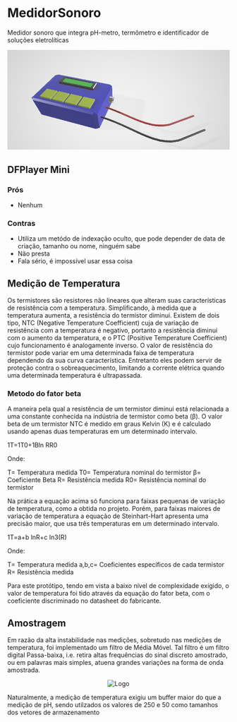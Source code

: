 # MedidorSonoro
Medidor sonoro que integra pH-metro, termômetro e identificador de soluções eletrolíticas

<p align="center">
  <img src="https://raw.githubusercontent.com/VictorHerbert/MedidorSonoro/master/Images/sketch1.png" alt="Logo"/>
</p>


## DFPlayer Mini

### Prós
  * Nenhum
  
### Contras
  * Utiliza um metódo de indexação oculto, que pode depender de data de criação, tamanho ou nome, ninguém sabe
  * Não presta
  * Fala sério, é impossível usar essa coisa

## Medição de Temperatura

Os termistores são resistores não lineares que alteram suas características de resistência com a temperatura. Simplificando, à medida que a temperatura aumenta, a resistência do termistor diminui.
Existem de dois tipo, NTC (Negative Temperature Coefficient) cuja de variação de resistência com a temperatura é negativo, portanto a resistência diminui com o aumento da temperatura, e o PTC (Positive Temperature Coefficient) cujo funcionamento é analogamente inverso. O valor de resistência do termistor pode variar em uma determinada faixa de temperatura dependendo da sua curva característica. Entretanto eles podem servir de proteção contra o sobreaquecimento, limitando a corrente elétrica quando uma determinada temperatura é ultrapassada.

### Metodo do fator beta
A maneira pela qual a resistência de um termistor diminui está relacionada a uma constante conhecida na indústria de termistor como beta (β). O valor beta de um termistor NTC é medido em graus Kelvin (K) e é calculado usando apenas duas temperaturas em um determinado intervalo.

1T=1T0+1Bln RR0 
 
Onde:
 
T= Temperatura medida
T0= Temperatura nominal do termistor
β= Coeficiente Beta
R= Resistência medida
R0= Resistência nominal do termistor


Na prática a equação acima só funciona para faixas pequenas de variação de temperatura, como a obtida no projeto. Porém, para faixas maiores de variação de temperatura a equação de Steinhart-Hart apresenta uma precisão maior, que usa três temperaturas em um determinado intervalo.

1T=a+b lnR+c ln3(R)


Onde:
 
T= Temperatura medida
a,b,c= Coeficientes específicos de cada termistor
R= Resistência medida

Para este protótipo, tendo em vista a baixo nível de complexidade exigido, o valor de temperatura foi tido através da equação do fator beta, com o coeficiente discriminado no datasheet do fabricante.


## Amostragem

Em razão da alta instabilidade nas medições, sobretudo nas medições de temperatura, foi implementado um filtro de Média Móvel. Tal filtro é um filtro digital Passa-baixa, i.e. retira altas frequências do sinal discreto amostrado, ou em palavras mais simples, atuena grandes variações na forma de onda amostrada.

<p align="center">
  <img src="https://www.forexmt4indicators.com/wp-content/uploads/2015/01/LaguerreFilter.png" alt="Logo"/>
</p>

Naturalmente, a medição de temperatura exigiu um buffer maior do que a medição de pH, sendo utilzados os valores de 250 e 50 como tamanhos dos vetores de armazenamento
